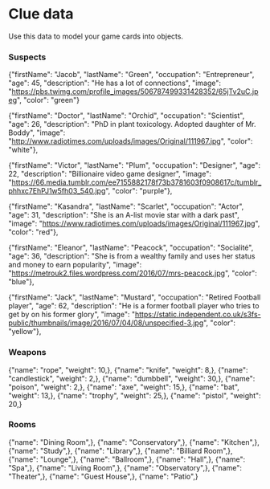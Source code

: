 # Clue data

Use this data to model your game cards into objects.

### Suspects

{"firstName": "Jacob",
"lastName": "Green",
"occupation": "Entrepreneur",
"age": 45,
"description": "He has a lot of connections",
"image": "https://pbs.twimg.com/profile_images/506787499331428352/65jTv2uC.jpeg",
"color": "green"}

{"firstName": "Doctor",
"lastName": "Orchid",
"occupation": "Scientist",
"age": 26,
"description": "PhD in plant toxicology. Adopted daughter of Mr. Boddy",
"image": "http://www.radiotimes.com/uploads/images/Original/111967.jpg",
"color": "white"},

{"firstName": "Victor",
"lastName": "Plum",
"occupation": "Designer",
"age": 22,
"description": "Billionaire video game designer",
"image": "https://66.media.tumblr.com/ee7155882178f73b3781603f0908617c/tumblr_phhxc7EhPJ1w5fh03_540.jpg",
"color": "purple"},

{"firstName": "Kasandra",
"lastName": "Scarlet",
"occupation": "Actor",
"age": 31,
"description": "She is an A-list movie star with a dark past",
"image": "https://www.radiotimes.com/uploads/images/Original/111967.jpg",
"color": "red"},

{"firstName": "Eleanor",
"lastName": "Peacock",
"occupation": "Socialité",
"age": 36,
"description": "She is from a wealthy family and uses her status and money to earn popularity",
"image": "https://metrouk2.files.wordpress.com/2016/07/mrs-peacock.jpg",
"color": "blue"},

{"firstName": "Jack",
"lastName": "Mustard",
"occupation": "Retired Football player",
"age": 62,
"description": "He is a former football player who tries to get by on his former glory",
"image": "https://static.independent.co.uk/s3fs-public/thumbnails/image/2016/07/04/08/unspecified-3.jpg",
"color": "yellow"},

### Weapons

{"name": "rope", "weight": 10,},
{"name": "knife", "weight": 8,},
{"name": "candlestick", "weight": 2,},
{"name": "dumbbell", "weight": 30,},
{"name": "poison", "weight": 2,},
{"name": "axe", "weight": 15,},
{"name": "bat", "weight": 13,},
{"name": "trophy", "weight": 25,},
{"name": "pistol", "weight": 20,}

### Rooms

{"name": "Dining Room",},
{"name": "Conservatory",},
{"name": "Kitchen",},
{"name": "Study",},
{"name": "Library",},
{"name": "Billiard Room",},
{"name": "Lounge",},
{"name": "Ballroom",},
{"name": "Hall",},
{"name": "Spa",},
{"name": "Living Room",},
{"name": "Observatory",},
{"name": "Theater",},
{"name": "Guest House",},
{"name": "Patio",}
